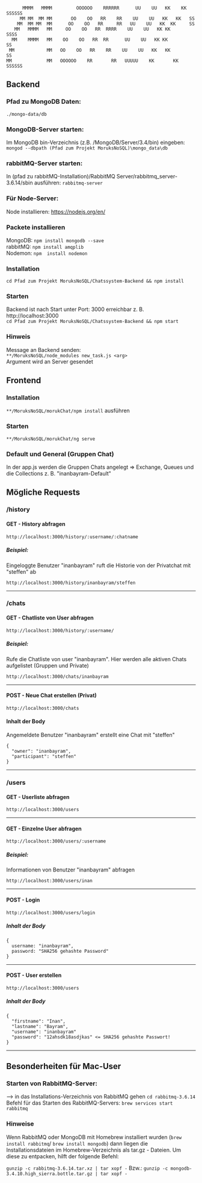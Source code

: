 ```
      MMMM   MMMM         OOOOOO    RRRRRR      UU    UU   KK    KK  SSSSSS
     MM MM  MM MM       OO    OO   RR    RR    UU    UU   KK   KK   SS
    MM  MM MM  MM      OO    OO   RR     RR   UU    UU   KK  KK     SS  
   MM   MMMM   MM     OO    OO   RR  RRRR    UU    UU   KK KK        SSSS
  MM    MMMM   MM    OO    OO   RR  RR      UU    UU   KK KK            SS
 MM            MM   OO    OO   RR    RR    UU    UU   KK   KK          SS
MM             MM   OOOOOO    RR       RR   UUUUU    KK       KK  SSSSSS
```

## Backend

### Pfad zu MongoDB Daten:
```./mongo-data/db```

### MongoDB-Server starten:
Im MongoDB bin-Verzeichnis (z.B. /MongoDB/Server/3.4/bin) eingeben:<br>
```mongod --dbpath (Pfad zum Projekt MoruksNoSQL)\mongo_data\db```

### rabbitMQ-Server starten:
In (pfad zu rabbitMQ-Installation)/RabbitMQ Server/rabbitmq_server-3.6.14/sbin
ausführen: ```rabbitmq-server```

### Für Node-Server:<br>
Node installieren: https://nodejs.org/en/

### Packete installieren <br>
MongoDB: ```npm install mongodb --save```<br>
rabbitMQ: ```npm install amqplib```<br>
Nodemon: ```npm  install nodemon```<br>


### Installation

```cd Pfad zum Projekt MoruksNoSQL/Chatssystem-Backend && npm install ```

### Starten
Backend ist nach Start unter Port: 3000 erreichbar z. B. http://localhost:3000 <br>
```cd Pfad zum Projekt MoruksNoSQL/Chatssystem-Backend && npm start ```


### Hinweis
Message an Backend senden:<br>
```**/MoruksNoSQL/node_modules new_task.js <arg> ```<br>
Argument wird an Server gesendet


## Frontend

### Installation
```**/MoruksNoSQL/morukChat/npm install``` ausführen

### Starten
```**/MoruksNoSQL/morukChat/ng serve```



### Default und General (Gruppen Chat)
In der app.js werden die Gruppen Chats angelegt => Exchange, Queues und die Collections z. B. "inanbayram-Default"

## Mögliche Requests

### /history

#### GET - History abfragen

```
http://localhost:3000/history/:username/:chatname
```
##### Beispiel:
Eingeloggte Benutzer "inanbayram" ruft die Historie von der Privatchat mit "steffen" ab<br>
```
http://localhost:3000/history/inanbayram/steffen
```

<hr>

### /chats

#### GET - Chatliste von User abfragen

```
http://localhost:3000/history/:username/
```

##### Beispiel:
Rufe die Chatliste von user "inanbayram". Hier werden alle aktiven Chats aufgelistet (Gruppen und Private)<br>
```
http://localhost:3000/chats/inanbayram
```
<hr>

#### POST - Neue Chat erstellen (Privat)

```
http://localhost:3000/chats
```

#### Inhalt der Body
Angemeldete Benutzer "inanbayram" erstellt eine Chat mit "steffen"<br>
```
{
  "owner": "inanbayram",
  "participant": "steffen"
}
```
<hr>

### /users

#### GET - Userliste abfragen
```
http://localhost:3000/users
```

<hr>

#### GET - Einzelne User abfragen
```
http://localhost:3000/users/:username
```

##### Beispiel:
Informationen von Benutzer "inanbayram" abfragen

```
http://localhost:3000/users/inan
```

<hr>

#### POST - Login
```
http://localhost:3000/users/login
```

##### Inhalt der Body
```
{
  username: "inanbayram",
  password: "SHA256 gehashte Password"
}
```

<hr>

#### POST - User erstellen

```
http://localhost:3000/users
```

##### Inhalt der Body
```
{
  "firstname": "Inan",
  "lastname": "Bayram",
  "username": "inanbayram"
  "password": "12ahsdk18asdjkas" <= SHA256 gehashte Passwort!
}
```

<hr>

## Besonderheiten für Mac-User

### Starten von RabbitMQ-Server:
--> in das Installations-Verzeichnis von RabbitMQ gehen
``` cd rabbitmq-3.6.14 ```
Befehl für das Starten des RabbitMQ-Servers:
```brew services start rabbitmq```

### Hinweise

Wenn RabbitMQ oder MongoDB mit Homebrew installiert wurden
(```brew install rabbitmq```/ ```brew install mongodb```)
dann liegen die Installationsdateien im Homebrew-Verzeichnis
als tar.gz - Dateien. Um diese zu entpacken, hilft der folgende Befehl:

``` gunzip -c rabbitmq-3.6.14.tar.xz | tar xopf - ```
Bzw.: ``` gunzip -c mongodb-3.4.10.high_sierra.bottle.tar.gz | tar xopf - ```
